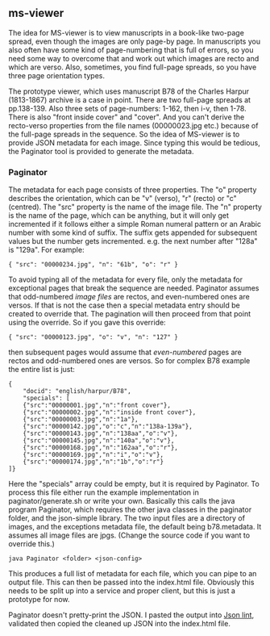 ## ms-viewer
The idea for MS-viewer is to view manuscripts in a book-like two-page spread, even though the images are only page-by page. In manuscripts you also often have some kind of page-numbering that is full of errors, so you need some way to overcome that and work out which images are recto and which are verso. Also, sometimes, you find full-page spreads, so you have three page orientation types.

The prototype viewer, which uses manuscript B78 of the Charles Harpur (1813-1867) archive is a case in point. There are two full-page spreads at pp.138-139. Also three sets of page-numbers: 1-162, then i-v, then 1-78. There is also "front inside cover" and "cover". And you can't derive the recto-verso properties from the file names (00000023.jpg etc.) because of the full-page spreads in the sequence. So the idea of MS-viewer is to provide JSON metadata for each image. Since typing this would be tedious, the Paginator tool is provided to generate the metadata.

### Paginator
The metadata for each page consists of three properties. The "o" property describes the orientation, which can be "v" (verso), "r" (recto) or "c" (centred). The "src" property is the name of the image file. The "n" property is the name of the page, which can be anything, but it will only get incremented if it follows either a simple Roman numeral pattern or an Arabic number with some kind of suffix. The suffix gets appended for subsequent values but the number gets incremented. e.g. the next number after "128a" is "129a". For example:

    { "src": "00000234.jpg", "n": "61b", "o": "r" } 

To avoid typing all of the metadata for every file, only the metadata for exceptional pages that break the sequence are needed. Paginator assumes that odd-numbered *image files* are rectos, and even-numbered ones are versos. If that is not the case then a special metadata entry should be created to override that. The pagination will then proceed from that point using the override. So if you gave this override:

    { "src": "00000123.jpg", "o": "v", "n": "127" }

then subsequent pages would assume that *even-numbered* pages are rectos and odd-numbered ones are versos. So for complex B78 example the entire list is just:

	{
		"docid": "english/harpur/B78",
		"specials": [
		{"src":"00000001.jpg","n":"front cover"},
		{"src":"00000002.jpg","n":"inside front cover"},
		{"src":"00000003.jpg","n":"1a"},
		{"src":"00000142.jpg","o":"c","n":"138a-139a"},
		{"src":"00000143.jpg","n":"138aa","o":"v"},
		{"src":"00000145.jpg","n":"140a","o":"v"},
		{"src":"00000168.jpg","n":"162aa","o":"r"},
		{"src":"00000169.jpg","n":"i","o":"v"},
		{"src":"00000174.jpg","n":"1b","o":"r"}
	]}

Here the "specials" array could be empty, but it is required by Paginator. To process this file either run the example implementation in paginator/generate.sh or write your own. Basically this calls the java program Paginator, which requires the other java classes in the paginator folder, and the json-simple library. The two input files are a directory of images, and the exceptions metadata file, the default being b78.metadata. It assumes all image files are jpgs. (Change the source code if you want to override this.)

    java Paginator <folder> <json-config>

This produces a full list of metadata for each file, which you can pipe to an output file. This can then be passed into the index.html file. Obviously this needs to be split up into a service and proper client, but this is just a prototype for now.

Paginator doesn't pretty-print the JSON. I pasted the output into [Json lint](http://jsonlint.com), validated then copied the cleaned up JSON into the index.html file.
